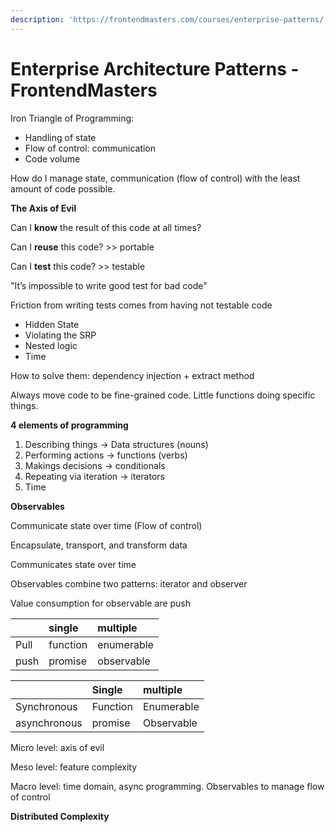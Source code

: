 ```yaml
---
description: 'https://frontendmasters.com/courses/enterprise-patterns/'
---
```


# Enterprise Architecture Patterns - FrontendMasters

Iron Triangle of Programming:

* Handling of state
* Flow of control: communication
* Code volume

How do I manage state, communication \(flow of control\) with the least amount of code possible.

**The Axis of Evil**

Can I **know** the result of this code at all times?

Can I **reuse** this code? &gt;&gt; portable

Can I **test** this code? &gt;&gt; testable

"It’s impossible to write good test for bad code"

Friction from writing tests comes from having not testable code

* Hidden State
* Violating the SRP
* Nested logic
* Time

How to solve them: dependency injection + extract method

Always move code to be fine-grained code. Little functions doing specific things.

**4 elements of programming**

1. Describing things -&gt; Data structures \(nouns\)
2. Performing actions -&gt; functions \(verbs\)
3. Makings decisions -&gt; conditionals
4. Repeating via iteration -&gt; iterators
5. Time

**Observables**

Communicate state over time \(Flow of control\)

Encapsulate, transport, and transform data

Communicates state over time

Observables combine two patterns: iterator and observer

Value consumption for observable are push

|  | single | multiple |
| :--- | :--- | :--- |
| Pull | function | enumerable |
| push | promise | observable |

|  | Single | multiple |
| :--- | :--- | :--- |
| Synchronous | Function | Enumerable |
| asynchronous | promise | Observable |

Micro level: axis of evil

Meso level: feature complexity

Macro level: time domain, async programming. Observables to manage flow of control

**Distributed Complexity**

